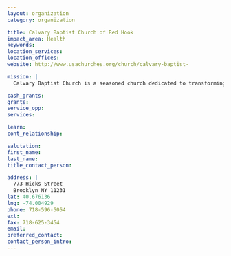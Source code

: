 ```yaml
---
layout: organization
category: organization

title: Calvary Baptist Church of Red Hook
impact_area: Health
keywords: 
location_services: 
location_offices: 
website: http://www.usachurches.org/church/calvary-baptist-

mission: |
  Calvary Baptist Church is a seasoned church dedicated to transforming the community through hope and faith. Calvary's doors are open to people regardless of race. We believe in the Father, Son Jesus Christ and Holy Spirit.

cash_grants: 
grants: 
service_opp: 
services: 

learn: 
cont_relationship: 

salutation: 
first_name: 
last_name: 
title_contact_person: 

address: |
  773 Hicks Street  
  Brooklyn NY 11231
lat: 40.676136
lng: -74.004929
phone: 718-596-5054
ext: 
fax: 718-625-3454
email: 
preferred_contact: 
contact_person_intro: 
---
```

